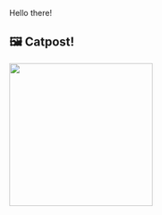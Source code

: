 Hello there!



## 🖼️ Catpost!

<sub>
    <img src="https://cdn2.thecatapi.com/images/cqk.jpg" height="256">
</sub>

